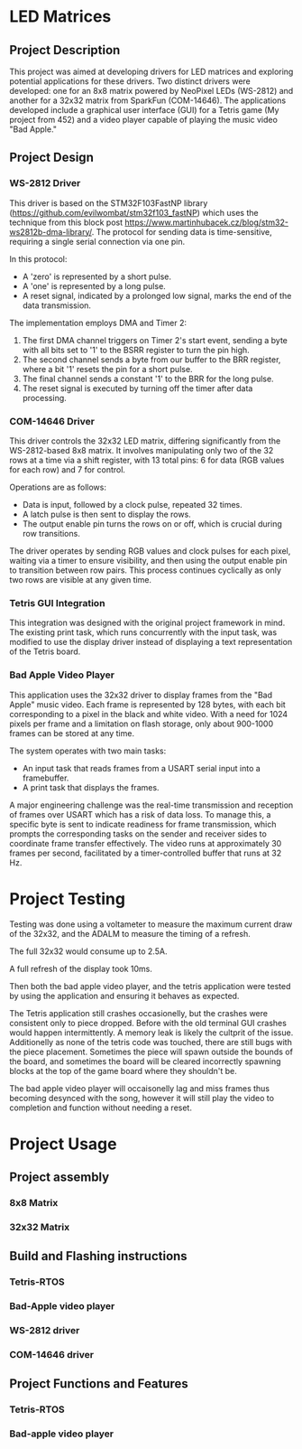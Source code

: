 # LED Matrices

## Project Description

This project was aimed at developing drivers for LED matrices and exploring potential applications for these drivers. Two distinct drivers were developed: one for an 8x8 matrix powered by NeoPixel LEDs (WS-2812) and another for a 32x32 matrix from SparkFun (COM-14646). The applications developed include a graphical user interface (GUI) for a Tetris game (My project from 452) and a video player capable of playing the music video "Bad Apple."

## Project Design

### WS-2812 Driver
This driver is based on the STM32F103FastNP library (https://github.com/evilwombat/stm32f103_fastNP) which uses the technique from this block post  https://www.martinhubacek.cz/blog/stm32-ws2812b-dma-library/. The protocol for sending data is time-sensitive, requiring a single serial connection via one pin.

In this protocol:
- A 'zero' is represented by a short pulse.
- A 'one' is represented by a long pulse.
- A reset signal, indicated by a prolonged low signal, marks the end of the data transmission.

The implementation employs DMA and Timer 2:
1. The first DMA channel triggers on Timer 2's start event, sending a byte with all bits set to '1' to the BSRR register to turn the pin high.
2. The second channel sends a byte from our buffer to the BRR register, where a bit '1' resets the pin for a short pulse.
3. The final channel sends a constant '1' to the BRR for the long pulse.
4. The reset signal is executed by turning off the timer after data processing.

### COM-14646 Driver
This driver controls the 32x32 LED matrix, differing significantly from the WS-2812-based 8x8 matrix. It involves manipulating only two of the 32 rows at a time via a shift register, with 13 total pins: 6 for data (RGB values for each row) and 7 for control.

Operations are as follows:
- Data is input, followed by a clock pulse, repeated 32 times.
- A latch pulse is then sent to display the rows.
- The output enable pin turns the rows on or off, which is crucial during row transitions.

The driver operates by sending RGB values and clock pulses for each pixel, waiting via a timer to ensure visibility, and then using the output enable pin to transition between row pairs. This process continues cyclically as only two rows are visible at any given time.

### Tetris GUI Integration
This integration was designed with the original project framework in mind. The existing print task, which runs concurrently with the input task, was modified to use the display driver instead of displaying a text representation of the Tetris board.

### Bad Apple Video Player

This application uses the 32x32 driver to display frames from the "Bad Apple" music video. Each frame is represented by 128 bytes, with each bit corresponding to a pixel in the black and white video. With a need for 1024 pixels per frame and a limitation on flash storage, only about 900-1000 frames can be stored at any time. 

The system operates with two main tasks:
- An input task that reads frames from a USART serial input into a framebuffer.
- A print task that displays the frames.

A major engineering challenge was the real-time transmission and reception of frames over USART which has a risk of data loss. To manage this, a specific byte is sent to indicate readiness for frame transmission, which prompts the corresponding tasks on the sender and receiver sides to coordinate frame transfer effectively. The video runs at approximately 30 frames per second, facilitated by a timer-controlled buffer that runs at 32 Hz.

# Project Testing

Testing was done using a voltameter to measure the maximum current draw of the 32x32, and the ADALM to measure the timing of a refresh.

The full 32x32 would consume up to 2.5A.

A full refresh of the display took 10ms.

Then both the bad apple video player, and the tetris application were tested by using the application and ensuring it behaves as expected.

The Tetris application still crashes occasionelly, but the crashes were consistent only to piece dropped. Before with the old terminal GUI crashes would happen intermittently. A memory leak is likely the cultprit of the issue. Additionelly as none of the tetris code was touched, there are still bugs with the piece placement. Sometimes the piece will spawn outside the bounds of the board, and sometimes the board will be cleared incorrectly spawning blocks at the top of the game board where they shouldn't be.

The bad apple video player will occaisonelly lag and miss frames thus becoming desynced with the song, however it will still play the video to completion and function without needing a reset. 

# Project Usage

## Project assembly

### 8x8 Matrix

### 32x32 Matrix

## Build and Flashing instructions

### Tetris-RTOS

### Bad-Apple video player

### WS-2812 driver

### COM-14646 driver

## Project Functions and Features

### Tetris-RTOS

### Bad-apple video player